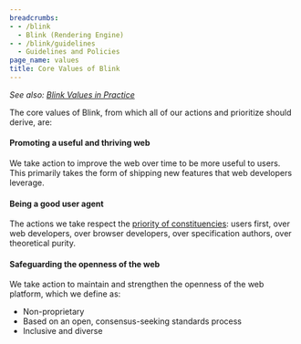 ```yaml
---
breadcrumbs:
- - /blink
  - Blink (Rendering Engine)
- - /blink/guidelines
  - Guidelines and Policies
page_name: values
title: Core Values of Blink
---
```


*See also: [Blink Values in
Practice](/blink/guidelines/web-platform-changes-guidelines)*

The core values of Blink, from which all of our actions and prioritize should
derive, are:

#### Promoting a useful and thriving web

We take action to improve the web over time to be more useful to users. This
primarily takes the form of shipping new features that web developers leverage.

#### Being a good user agent

The actions we take respect the [priority of
constituencies](https://w3ctag.github.io/design-principles/#priority-of-constituencies):
users first, over web developers, over browser developers, over specification
authors, over theoretical purity.

#### Safeguarding the openness of the web

We take action to maintain and strengthen the openness of the web platform,
which we define as:

*   Non-proprietary
*   Based on an open, consensus-seeking standards process
*   Inclusive and diverse
